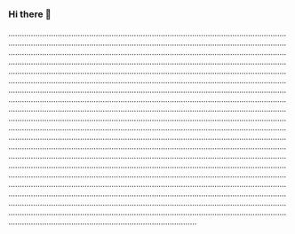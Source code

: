 ### Hi there 👋

....................................................................................................................................................................................................................................................................................................................................................................................................................................................................................................................................................................................................................................................................................................................................................................................................................................................................................................................................................................................................................................................................................................................................................................................................................................................................................................................................................................................................................................................................................................................................................................................................................................................................................................................................................................................................................................................................................................................................................................................................................................................................................................................................................................................................................................................................................................................................................................................................................................................................................................................................................................................................................................................................